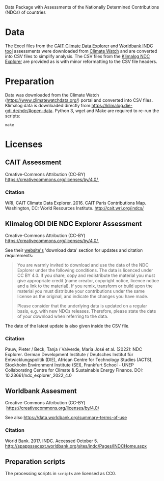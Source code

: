 Data Package with Assessments of the Nationally Determined Contributions (NDCs) of
countries


# Data

The Excel files from the [CAIT Climate Data Explorer](http://cait.wri.org/indcs/)
and [Worldbank INDC tool](http://indc.worldbank.org/) assessments were downloaded
from [Climate Watch](https://www.climatewatchdata.org/)
and are converted into CSV files to simplify analysis.
The CSV files from the [Klimalog NDC Explorer](https://klimalog.die-gdi.de/ndc/)
are provided as is with minor reformatting to the CSV file headers.


# Preparation

Data was downloaded from the Climate Watch (https://www.climatewatchdata.org/)
portal and converted into CSV files. Klimalog data is downloaded directly from <https://klimalog.die-gdi.de/ndc/#open-data>.
Python 3, wget and Make are required to re-run the scripts:

    make


# Licenses

## CAIT Assessment

Creative-Commons Attribution (CC-BY) https://creativecommons.org/licenses/by/4.0/ 

### Citation

WRI, CAIT Climate Data Explorer. 2016. CAIT Paris Contributions Map. Washington, DC: World Resources Institute. http://cait.wri.org/indcs/

## Klimalog GDI DIE NDC Explorer Assessment

Creative-Commons Attribution (CC-BY) https://creativecommons.org/licenses/by/4.0/ 

See their [website's](https://klimalog.die-gdi.de/ndc/#NDCExplorer/) 'download data' section for updates and citation requirements:

> You are warmly invited to download and use the data of the NDC Explorer under the following conditions. The data is licenced under CC BY 4.0. If you share, copy and redistribute the material you must give appropriate credit (name creator, copyright notice, licence notice and a link to the material). If you remix, transform or build upon the material you must distribute your contributions under the same license as the original, and indicate the changes you have made.
>
> Please consider that the underlying data is updated on a regular basis, e.g. with new NDCs releases. Therefore, please state the date of your download when referring to the data.

The date of the latest update is also given inside the CSV file.

###  Citation
Pauw, Pieter / Beck, Tanja / Valverde, María José et al. (2022): NDC Explorer. German Development Institute / Deutsches Institut für Entwicklungspolitik (DIE), African Centre for Technology Studies (ACTS), Stockholm Environment Institute (SEI), Frankfurt School - UNEP Collaborating Centre for Climate & Sustainable Energy Finance. DOI: 10.23661/ndc_explorer_2022_4.0

## Worldbank Assesment

Creative-Commons Attribution (CC-BY)  https://creativecommons.org/licenses/by/4.0/

See also https://data.worldbank.org/summary-terms-of-use

### Citation

World Bank. 2017. INDC. Accessed October 5. http://spappssecext.worldbank.org/sites/indc/Pages/INDCHome.aspx

## Preparation scripts

The processing scripts in `scripts` are licensed as CC0.
